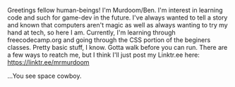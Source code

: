 Greetings fellow human-beings! I'm Murdoom/Ben. 
I'm interest in learning code and such for game-dev in the future. I've always wanted to tell a story and known that computers aren't magic as well as 
always wanting to try my hand at tech, so here I am. 
Currently, I'm learning through freecodecamp.org and going through the CSS portion of the beginers classes. Pretty basic stuff, I know. Gotta walk before you can run. 
There are a few ways to reatch me, but I think I'll just post my Linktr.ee here: 
https://linktr.ee/mrmurdoom

...You see space cowboy. 
